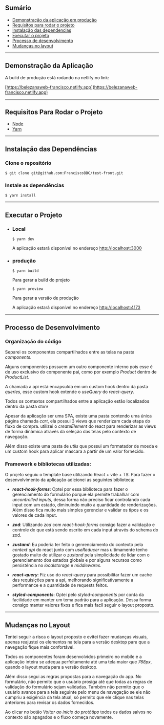 ## Sumário

-   [Demonstração da aplicação em produção](#Demonstração-da-Aplicação)
-   [Requisitos para rodar o projeto](#Requisitos-Para-Rodar-o-Projeto)
-   [Instalação das dependencias](#Instalação-das-Dependências)
-   [Executar o projeto](#Executar-o-Projeto)
-   [Processo de desenvolvimento](#Processo-de-Desenvolvimento)
-   [Mudanças no layout](#Mudanças-no-Layout)

---

## Demonstração da Aplicação

A build de produção está rodando na netlify no link:

[https://belezanaweb-francisco.netlify.app](https://belezanaweb-francisco.netlify.app)

---

## Requisitos Para Rodar o Projeto

-   [Node](https://nodejs.org/)
-   [Yarn](https://yarnpkg.com/)

---

## Instalação das Dependências

### Clone o repositório

```
$ git clone git@github.com:FranciscoBBC/test-front.git
```

### Instale as dependências

```
$ yarn install
```

---

## Executar o Projeto

-   ### Local

    ```
    $ yarn dev
    ```

    A aplicação estará disponível no endereço [http://localhost:3000](http://localhost:3000)

-   ### produção 

    ```
    $ yarn build
    ```
    Para gerar a build do projeto

    ```
    $ yarn preview
    ```
    Para gerar a versão de produção

    A aplicação estará disponível no endereço [http://localhost:4173](http://localhost:4173)


---

## Processo de Desenvolvimento

### Organização do código
Separei os componentes compartilhados entre as telas na pasta _components_. 

Alguns componentes possuem um outro componente interno pois esse é de uso exclusivo do componente pai, como por exemplo _Product_ dentro de _ProductList_.

A chamada a api está encapsulda em um custom hook dentro da pasta _queries_, esse custom hook extende o _useQuery_ do _react-query_.

Todos os contextos compartilhados entre a aplicação estão localizados dentro da pasta _store_

Apesar da aplicação ser uma SPA, existe uma pasta contendo uma única página chamada _cart_, ela possui 3 views que renderizam cada etapa do fluxo de compra. utilizei o _createElement_ do react para renderizar as views de forma dinâmica através da seleção das telas pelo contexto de navegação. 

Além disso existe uma pasta de _utils_ que possui um formatador de moeda e um custom hook para aplicar mascara a partir de um valor fornecido.

### Framework e bibliotecas utilizadas:

O projeto seguiu o template base utilizando React + vite + TS. Para fazer o desenvolvimento da aplicação adicionei as seguintes biblioteca:

- ***react-hook-forms***: Optei por essa biblioteca para fazer o gerenciamento do formulário porque ela permite trabalhar com _uncontrolled inputs_, dessa forma não preciso ficar controlando cada input com um estado, diminuindo muito a quantidade de renderizações. Além disso fica muito mais simples gerenciar e validar os tipos e os valores de cada input.

- ***zod***: Utilizando _zod_ com _react-hook-forms_ consigo fazer a validação e controle do que está sendo escrito em cada input através do schema do zod.

- ***zustand***: Eu poderia ter feito o genrenciamento do contexto pela _context api_ do react junto com _useReducer_ mas ultimamente tenho gostado muito de utilizar o _zustand_ pela simplicidade de lidar com o gerenciamento dos estados globais e por alguns recursos como persistência no _localstorage_ e _middlewares_.

- ***react-query***: Fiz uso do _react-query_ para possibilitar fazer um cache das requisições para a api, melhorando significativamente a performance e a quantidade de requests feitos.  

- ***styled-components***: Optei pelo _styled-components_ por conta da facilidade em manter um tema padrão para a aplicação. Dessa forma consigo manter valores fixos e fica mais facil seguir o layout proposto. 
---

## Mudanças no Layout

Tentei seguir a risca o layout proposto e evitei fazer mudanças visuais, apenas reajustei os elementos na tela para a versão desktop para que a navegação fique mais confortável. 

Todos os componentes foram desenvolvidos primeiro no mobile e a aplicação inteira se adequa perfeitamente até uma tela maior que _768px_, quando o layout muda para a versão desktop.

Além disso segui as regras propostas para a navegação do app. No formulário, não permito que o usuário prosiga até que todas as regras de validação do formulário sejam validadas. 
Também não permito que o usuário avance para a tela seguinte pelo menu de navegação se ele não cumpriu a exigência da tela atual, só permito que ele clique nas telas anteriores para revisar os dados fornecidos. 

Ao clicar no botão _Voltar ao inicio do protótipo_ todos os dados salvos no contexto são apagados e o fluxo começa novamente.
